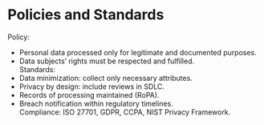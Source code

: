 # Policies and Standards
Policy:
- Personal data processed only for legitimate and documented purposes.  
- Data subjects’ rights must be respected and fulfilled.  
Standards:
- Data minimization: collect only necessary attributes.  
- Privacy by design: include reviews in SDLC.  
- Records of processing maintained (RoPA).  
- Breach notification within regulatory timelines.  
Compliance: ISO 27701, GDPR, CCPA, NIST Privacy Framework.

